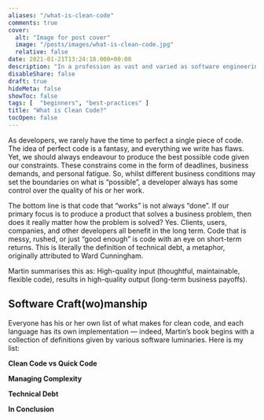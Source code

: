 ```yaml
---
aliases: "/what-is-clean-code"
comments: true
cover:
  alt: "Image for post cover"
  image: "/posts/images/what-is-clean-code.jpg"
  relative: false
date: 2021-01-21T13:24:18.000+00:00
description: "In a profession as vast and varied as software engineering, constant learning and reading is essential for building foundational knowledge."
disableShare: false
draft: true
hideMeta: false
showToc: false
tags: [  "beginners", "best-practices" ]
title: "What is Clean Code?"
tocOpen: false
---
```


As developers, we rarely have the time to perfect a single piece of code. The idea of perfect code is a fantasy, and everything we write has flaws. Yet, we should always endeavour to produce the best possible code given our constraints. These constrains come in the form of deadlines, business demands, and personal fatigue. So, whilst different business conditions may set the boundaries on what is “possible”, a developer always has some control over the quality of his or her work.

The bottom line is that code that “works” is not always “done”. If our primary focus is to produce a product that solves a business problem, then does it really matter how the problem is solved? Yes. Clients, users, companies, and other developers all benefit in the long term. Code that is messy, rushed, or just “good enough” is code with an eye on short-term returns. This is literally the definition of technical debt, a metaphor, originally attributed to Ward Cunningham.

Martin summarises this as: High-quality input (thoughtful, maintainable, flexible code), results in high-quality output (long-term business payoffs).

## Software Craft(wo)manship

Everyone has his or her own list of what makes for clean code, and each language has its own implementation — indeed, Martin’s book begins with a collection of definitions given by various software luminaries. Here is my list:

**Clean Code vs Quick Code**

**Managing Complexity**

**Technical Debt**

**In Conclusion**